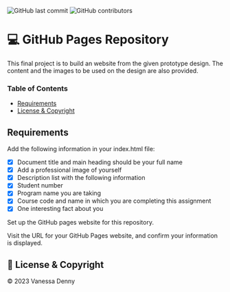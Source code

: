 ![GitHub last commit](https://img.shields.io/github/last-commit/vanessaidenny/mtm6201-week1?color=blueviolet&style=plastic)
![GitHub contributors](https://img.shields.io/github/contributors/vanessaidenny/mtm6201-week1?color=brightgreen&style=plastic)

# 💻 GitHub Pages Repository

This final project is to build an website from the given prototype design. The content and the images to be used on the design are also provided.

### Table of Contents

- [Requirements](#requirements)
- [License & Copyright](#license-&-copyright)

## Requirements

<a name="requirements"></a>

Add the following information in your index.html file:

- [x] Document title and main heading should be your full name
- [x] Add a professional image of yourself
- [x] Description list with the following information
- [x] Student number
- [x] Program name you are taking
- [x] Course code and name in which you are completing this assignment
- [x] One interesting fact about you

Set up the GitHub pages website for this repository.

Visit the URL for your GitHub Pages website, and confirm your information is displayed.

## 📌 License & Copyright

<a name="license-&-copyright"></a>

&copy; 2023 Vanessa Denny
